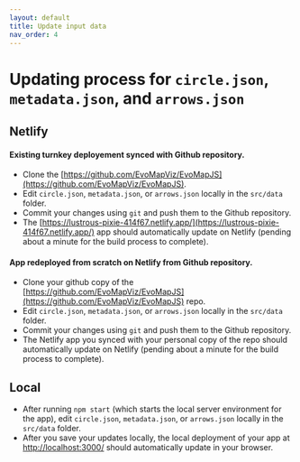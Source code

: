 ```yaml
---
layout: default
title: Update input data
nav_order: 4
---
```


# Updating process for `circle.json`, `metadata.json`, and `arrows.json`

## Netlify

#### Existing turnkey deployement synced with Github repository.

  - Clone the [https://github.com/EvoMapViz/EvoMapJS](https://github.com/EvoMapViz/EvoMapJS).
  - Edit `circle.json`, `metadata.json`, or `arrows.json` locally in the `src/data` folder.
  - Commit your changes using `git` and push them to the Github repository.
  - The [https://lustrous-pixie-414f67.netlify.app/](https://lustrous-pixie-414f67.netlify.app/) app should automatically update on Netlify (pending about a minute for the build process to complete).

#### App redeployed from scratch on Netlify from Github repository.

  - Clone your github copy of the [https://github.com/EvoMapViz/EvoMapJS](https://github.com/EvoMapViz/EvoMapJS) repo.
  - Edit `circle.json`, `metadata.json`, or `arrows.json` locally in the `src/data` folder.
  - Commit your changes using `git` and push them to the Github repository.
  - The Netlify app you synced with your personal copy of the repo should automatically update on Netlify (pending about a minute for the build process to complete).

## Local

- After running `npm start` (which starts the local server environment for the app), edit `circle.json`, `metadata.json`, or `arrows.json` locally in the `src/data` folder.
- After you save your updates locally, the local deployment of your app at [http://localhost:3000/](http://localhost:3000/) should automatically update in your browser.



